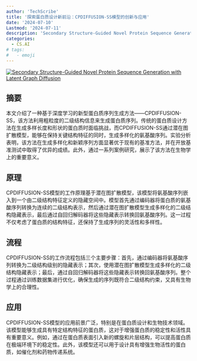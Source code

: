 ```yaml
---
author: 'TechScribe'
title: '探索蛋白质设计新前沿：CPDIFFUSION-SS模型的创新与应用'
date: '2024-07-10'
Lastmod: '2024-07-11'
description: 'Secondary Structure-Guided Novel Protein Sequence Generation with Latent Graph Diffusion'
categories:
  - CS.AI
# tags:
#   - emoji
---
```


[![Secondary Structure-Guided Novel Protein Sequence Generation with Latent Graph Diffusion](https://arxiv-research-1301205113.cos.ap-guangzhou.myqcloud.com/images/2407.07443v1.pdf_0.jpg)](https://arxiv.org/abs/2407.07443v1)

## 摘要

本文介绍了一种基于深度学习的新型蛋白质序列生成方法——CPDIFFUSION-SS，该方法利用粗粒度的二级结构信息来生成蛋白质序列。传统的蛋白质设计方法在生成多样长度和形状的蛋白质时面临挑战，而CPDIFFUSION-SS通过潜在图扩散模型，能够在保持关键结构特征的同时，生成多样化的氨基酸序列。实验分析表明，该方法在生成多样化和新颖序列方面显著优于现有的基准方法，并在开放基准测试中取得了优异的成绩。此外，通过一系列案例研究，展示了该方法在生物学上的重要意义。<!--more-->

## 原理

CPDIFFUSION-SS模型的工作原理基于潜在图扩散模型，该模型将氨基酸序列嵌入到一个由二级结构特征定义的隐藏空间中。模型首先通过编码器将蛋白质的氨基酸序列转换为连续的二级结构表示，然后通过潜在图扩散模型生成多样化的二级结构隐藏表示，最后通过自回归解码器将这些隐藏表示转换回氨基酸序列。这一过程不仅考虑了蛋白质的结构特征，还保持了生成序列的灵活性和多样性。

## 流程

CPDIFFUSION-SS的工作流程包括三个主要步骤：首先，通过编码器将氨基酸序列转换为二级结构级别的隐藏表示；其次，使用潜在图扩散模型生成多样化的二级结构隐藏表示；最后，通过自回归解码器将这些隐藏表示转换回氨基酸序列。整个过程通过训练数据集进行优化，确保生成的序列既符合二级结构约束，又具有生物学上的合理性。

## 应用

CPDIFFUSION-SS模型的应用前景广泛，特别是在蛋白质设计和生物技术领域。该模型能够生成具有特定结构特征的蛋白质，这对于增强蛋白质的稳定性和活性具有重要意义。例如，通过在蛋白质表面引入新的螺旋和片层结构，可以提高蛋白质在极端环境下的稳定性。此外，该模型还可以用于设计具有增强生物活性的蛋白质，如催化剂和药物传递系统。